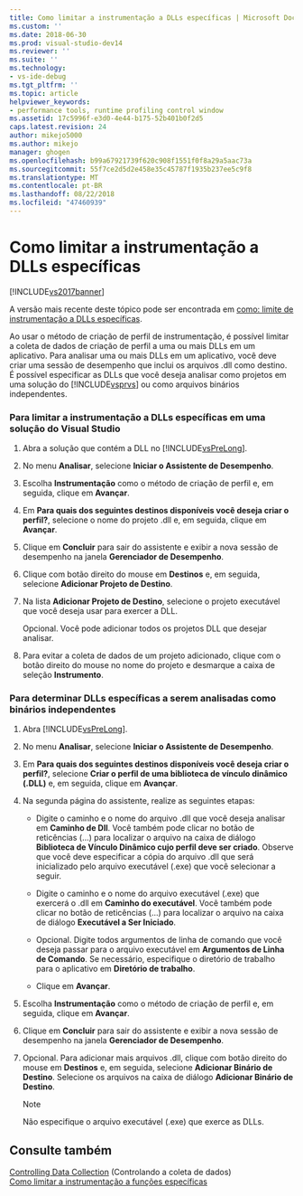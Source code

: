 ```yaml
---
title: Como limitar a instrumentação a DLLs específicas | Microsoft Docs
ms.custom: ''
ms.date: 2018-06-30
ms.prod: visual-studio-dev14
ms.reviewer: ''
ms.suite: ''
ms.technology:
- vs-ide-debug
ms.tgt_pltfrm: ''
ms.topic: article
helpviewer_keywords:
- performance tools, runtime profiling control window
ms.assetid: 17c5996f-e3d0-4e44-b175-52b401b0f2d5
caps.latest.revision: 24
author: mikejo5000
ms.author: mikejo
manager: ghogen
ms.openlocfilehash: b99a67921739f620c908f1551f0f8a29a5aac73a
ms.sourcegitcommit: 55f7ce2d5d2e458e35c45787f1935b237ee5c9f8
ms.translationtype: MT
ms.contentlocale: pt-BR
ms.lasthandoff: 08/22/2018
ms.locfileid: "47460939"
---
```

# <a name="how-to-limit-instrumentation-to-specific-dlls"></a>Como limitar a instrumentação a DLLs específicas
[!INCLUDE[vs2017banner](../includes/vs2017banner.md)]

A versão mais recente deste tópico pode ser encontrada em [como: limite de instrumentação a DLLs específicas](https://docs.microsoft.com/visualstudio/profiling/how-to-limit-instrumentation-to-specific-dlls).  
  
Ao usar o método de criação de perfil de instrumentação, é possível limitar a coleta de dados de criação de perfil a uma ou mais DLLs em um aplicativo. Para analisar uma ou mais DLLs em um aplicativo, você deve criar uma sessão de desempenho que inclui os arquivos .dll como destino. É possível especificar as DLLs que você deseja analisar como projetos em uma solução do [!INCLUDE[vsprvs](../includes/vsprvs-md.md)] ou como arquivos binários independentes.  
  
### <a name="to-limit-instrumentation-to-specific-dlls-in-a-visual-studio-solution"></a>Para limitar a instrumentação a DLLs específicas em uma solução do Visual Studio  
  
1.  Abra a solução que contém a DLL no [!INCLUDE[vsPreLong](../includes/vsprelong-md.md)].  
  
2.  No menu **Analisar**, selecione **Iniciar o Assistente de Desempenho**.  
  
3.  Escolha **Instrumentação** como o método de criação de perfil e, em seguida, clique em **Avançar**.  
  
4.  Em **Para quais dos seguintes destinos disponíveis você deseja criar o perfil?**, selecione o nome do projeto .dll e, em seguida, clique em **Avançar**.  
  
5.  Clique em **Concluir** para sair do assistente e exibir a nova sessão de desempenho na janela **Gerenciador de Desempenho**.  
  
6.  Clique com botão direito do mouse em **Destinos** e, em seguida, selecione **Adicionar Projeto de Destino**.  
  
7.  Na lista **Adicionar Projeto de Destino**, selecione o projeto executável que você deseja usar para exercer a DLL.  
  
     Opcional. Você pode adicionar todos os projetos DLL que desejar analisar.  
  
8.  Para evitar a coleta de dados de um projeto adicionado, clique com o botão direito do mouse no nome do projeto e desmarque a caixa de seleção **Instrumento**.  
  
### <a name="to-specify-specific-dlls-to-profile-as-independent-binaries"></a>Para determinar DLLs específicas a serem analisadas como binários independentes  
  
1.  Abra [!INCLUDE[vsPreLong](../includes/vsprelong-md.md)].  
  
2.  No menu **Analisar**, selecione **Iniciar o Assistente de Desempenho**.  
  
3.  Em **Para quais dos seguintes destinos disponíveis você deseja criar o perfil?**, selecione **Criar o perfil de uma biblioteca de vínculo dinâmico (.DLL)** e, em seguida, clique em **Avançar**.  
  
4.  Na segunda página do assistente, realize as seguintes etapas:  
  
    -   Digite o caminho e o nome do arquivo .dll que você deseja analisar em **Caminho de Dll**. Você também pode clicar no botão de reticências (...) para localizar o arquivo na caixa de diálogo **Biblioteca de Vínculo Dinâmico cujo perfil deve ser criado**. Observe que você deve especificar a cópia do arquivo .dll que será inicializado pelo arquivo executável (.exe) que você selecionar a seguir.  
  
    -   Digite o caminho e o nome do arquivo executável (.exe) que exercerá o .dll em **Caminho do executável**. Você também pode clicar no botão de reticências (...) para localizar o arquivo na caixa de diálogo **Executável a Ser Iniciado**.  
  
    -   Opcional. Digite todos argumentos de linha de comando que você deseja passar para o arquivo executável em **Argumentos de Linha de Comando**. Se necessário, especifique o diretório de trabalho para o aplicativo em **Diretório de trabalho**.  
  
    -   Clique em **Avançar**.  
  
5.  Escolha **Instrumentação** como o método de criação de perfil e, em seguida, clique em **Avançar**.  
  
6.  Clique em **Concluir** para sair do assistente e exibir a nova sessão de desempenho na janela **Gerenciador de Desempenho**.  
  
7.  Opcional. Para adicionar mais arquivos .dll, clique com botão direito do mouse em **Destinos** e, em seguida, selecione **Adicionar Binário de Destino**. Selecione os arquivos na caixa de diálogo **Adicionar Binário de Destino**.  
  
    > [!NOTE]
    >  Não especifique o arquivo executável (.exe) que exerce as DLLs.  
  
## <a name="see-also"></a>Consulte também  
 [Controlling Data Collection](../profiling/controlling-data-collection.md)  (Controlando a coleta de dados)  
 [Como limitar a instrumentação a funções específicas](../profiling/how-to-limit-instrumentation-to-specific-functions.md)



